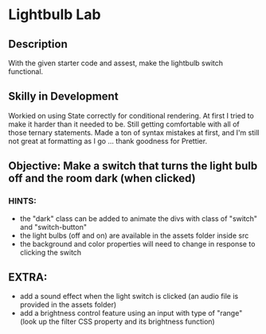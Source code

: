 # Lightbulb Lab

## Description
With the given starter code and assest, make the lightbulb switch functional.

## Skilly in Development
Workied on using State correctly for conditional rendering. At first I tried to make it harder than it needed to be. Still getting comfortable with all of those ternary statements. Made a ton of syntax mistakes at first, and I'm still not great at formatting as I go ... thank goodness for Prettier.



## Objective: Make a switch that turns the light bulb off and the room dark (when clicked)

### HINTS: 
- the "dark" class can be added to animate the divs with class of "switch" and "switch-button" 
- the light bulbs (off and on) are available in the assets folder inside src
- the background and color properties will need to change in response to clicking the switch

## EXTRA:
- add a sound effect when the light switch is clicked (an audio file is provided in the assets folder)
- add a brightness control feature using an input with type of "range" (look up the filter CSS property and its brightness function)